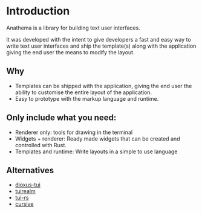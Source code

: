 # Introduction

Anathema is a library for building text user interfaces.

It was developed with the intent to give developers a fast and easy way to
write text user interfaces and ship the template(s) along with the application
giving the end user the means to modify the layout.

## Why

* Templates can be shipped with the application, giving the end user the ability
  to customise the entire layout of the application.
* Easy to prototype with the markup language and runtime.

## Only include what you need:
* Renderer only: tools for drawing in the terminal
* Widgets + renderer: Ready made widgets that can be created and controlled with
  Rust.
* Templates and runtime: Write layouts in a simple to use language

## Alternatives
* [dioxus-tui](https://crates.io/crates/dioxus-tui)
* [tuirealm](https://crates.io/crates/tuirealm)
* [tui-rs](https://crates.io/crates/tui)
* [cursive](https://crates.io/crates/cursive)
